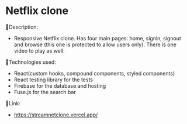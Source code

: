 # Netflix clone

:page_facing_up:Description:

- Responsive Netflix clone.
  Has four main pages: home, signin, signout and browse (this one is protected to allow users only). There is one video to play as well.

:wrench:Technologies used:

- React(custom hooks, compound components, styled components)
- React testing library for the tests
- Firebase for the database and hosting
- Fuse.js for the search bar


:link:Link:
- https://streamnetclone.vercel.app/

